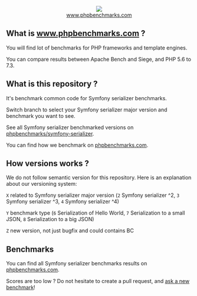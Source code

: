<p align="center">
  <img src="http://www.phpbenchmarks.com/images/logo_github.png">
  <br>
  <a href="http://www.phpbenchmarks.com" target="_blank">www.phpbenchmarks.com</a>
</p>

## What is www.phpbenchmarks.com ?

You will find lot of benchmarks for PHP frameworks and template engines.

You can compare results between Apache Bench and Siege, and PHP 5.6 to 7.3.

## What is this repository ?

It's benchmark common code for Symfony serializer benchmarks.

Switch branch to select your Symfony serializer major version and benchmark you want to see.

See all Symfony serializer benchmarked versions on [phpbenchmarks/symfony-serializer](https://github.com/phpbenchmarks/symfony-serializer).

You can find how we benchmark on [phpbenchmarks.com](http://phpbenchmarks.loc:8081/fr/documentation/benchmarking-protocol).

## How versions works ?

We do not follow semantic version for this repository. Here is an explanation about our versioning system:

`X` related to Symfony serializer major version (`2` Symfony serializer ^2, `3` Symfony serializer ^3, `4` Symfony serializer ^4)

`Y` benchmark type (`6` Serialization of Hello World, `7` Serialization to a small JSON, `8` Serialization to a big JSON)

`Z` new version, not just bugfix and could contains BC

## Benchmarks

You can find all Symfony serializer benchmarks results on [phpbenchmarks.com](http://phpbenchmarks.com/en/benchmark/symfony-json-serializer/version).

Scores are too low ? Do not hesitate to create a pull request, and [ask a new benchmark](http://phpbenchmarks.com/en/contact)!
